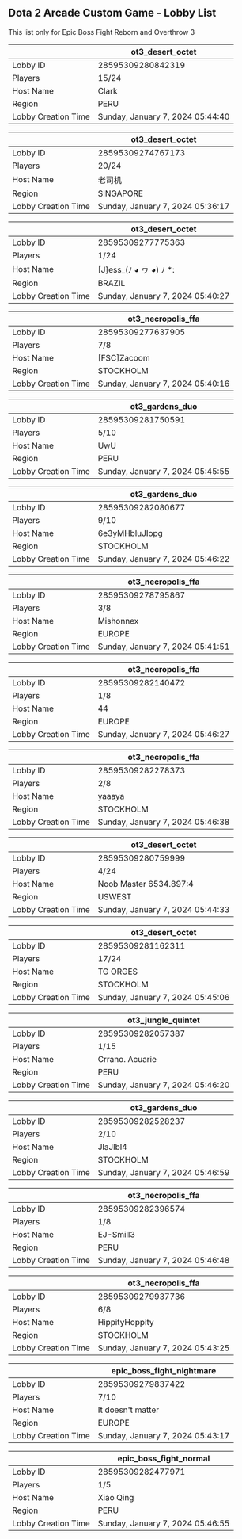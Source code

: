 ## Dota 2 Arcade Custom Game - Lobby List

This list only for Epic Boss Fight Reborn and Overthrow 3

|  | ot3_desert_octet |
| ------ | ------ |
| Lobby ID | 28595309280842319 |
| Players | 15/24 |
| Host Name | Clark |
| Region | PERU |
| Lobby Creation Time | Sunday, January 7, 2024 05:44:40 |


|  | ot3_desert_octet |
| ------ | ------ |
| Lobby ID | 28595309274767173 |
| Players | 20/24 |
| Host Name | 老司机 |
| Region | SINGAPORE |
| Lobby Creation Time | Sunday, January 7, 2024 05:36:17 |


|  | ot3_desert_octet |
| ------ | ------ |
| Lobby ID | 28595309277775363 |
| Players | 1/24 |
| Host Name | [J]ess_(ﾉ ◕ ヮ ◕) ﾉ *: |
| Region | BRAZIL |
| Lobby Creation Time | Sunday, January 7, 2024 05:40:27 |


|  | ot3_necropolis_ffa |
| ------ | ------ |
| Lobby ID | 28595309277637905 |
| Players | 7/8 |
| Host Name | [FSC]Zacoom |
| Region | STOCKHOLM |
| Lobby Creation Time | Sunday, January 7, 2024 05:40:16 |


|  | ot3_gardens_duo |
| ------ | ------ |
| Lobby ID | 28595309281750591 |
| Players | 5/10 |
| Host Name | UwU |
| Region | PERU |
| Lobby Creation Time | Sunday, January 7, 2024 05:45:55 |


|  | ot3_gardens_duo |
| ------ | ------ |
| Lobby ID | 28595309282080677 |
| Players | 9/10 |
| Host Name | 6e3yMHbluJIopg |
| Region | STOCKHOLM |
| Lobby Creation Time | Sunday, January 7, 2024 05:46:22 |


|  | ot3_necropolis_ffa |
| ------ | ------ |
| Lobby ID | 28595309278795867 |
| Players | 3/8 |
| Host Name | Mishonnex |
| Region | EUROPE |
| Lobby Creation Time | Sunday, January 7, 2024 05:41:51 |


|  | ot3_necropolis_ffa |
| ------ | ------ |
| Lobby ID | 28595309282140472 |
| Players | 1/8 |
| Host Name | 44 |
| Region | EUROPE |
| Lobby Creation Time | Sunday, January 7, 2024 05:46:27 |


|  | ot3_necropolis_ffa |
| ------ | ------ |
| Lobby ID | 28595309282278373 |
| Players | 2/8 |
| Host Name | yaaaya |
| Region | STOCKHOLM |
| Lobby Creation Time | Sunday, January 7, 2024 05:46:38 |


|  | ot3_desert_octet |
| ------ | ------ |
| Lobby ID | 28595309280759999 |
| Players | 4/24 |
| Host Name | Noob Master 6534.897:4 |
| Region | USWEST |
| Lobby Creation Time | Sunday, January 7, 2024 05:44:33 |


|  | ot3_desert_octet |
| ------ | ------ |
| Lobby ID | 28595309281162311 |
| Players | 17/24 |
| Host Name | TG ORGES |
| Region | STOCKHOLM |
| Lobby Creation Time | Sunday, January 7, 2024 05:45:06 |


|  | ot3_jungle_quintet |
| ------ | ------ |
| Lobby ID | 28595309282057387 |
| Players | 1/15 |
| Host Name | Crrano. Acuarie |
| Region | PERU |
| Lobby Creation Time | Sunday, January 7, 2024 05:46:20 |


|  | ot3_gardens_duo |
| ------ | ------ |
| Lobby ID | 28595309282528237 |
| Players | 2/10 |
| Host Name | JlaJlbl4 |
| Region | STOCKHOLM |
| Lobby Creation Time | Sunday, January 7, 2024 05:46:59 |


|  | ot3_necropolis_ffa |
| ------ | ------ |
| Lobby ID | 28595309282396574 |
| Players | 1/8 |
| Host Name | EJ-Smill3 |
| Region | PERU |
| Lobby Creation Time | Sunday, January 7, 2024 05:46:48 |


|  | ot3_necropolis_ffa |
| ------ | ------ |
| Lobby ID | 28595309279937736 |
| Players | 6/8 |
| Host Name | HippityHoppity |
| Region | STOCKHOLM |
| Lobby Creation Time | Sunday, January 7, 2024 05:43:25 |


|  | epic_boss_fight_nightmare |
| ------ | ------ |
| Lobby ID | 28595309279837422 |
| Players | 7/10 |
| Host Name | It doesn't matter |
| Region | EUROPE |
| Lobby Creation Time | Sunday, January 7, 2024 05:43:17 |


|  | epic_boss_fight_normal |
| ------ | ------ |
| Lobby ID | 28595309282477971 |
| Players | 1/5 |
| Host Name | Xiao Qing |
| Region | PERU |
| Lobby Creation Time | Sunday, January 7, 2024 05:46:55 |


